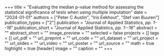 +++
title = "Evaluating the median p-value method for assessing the statistical significance of tests when using multiple imputation"
date = "2024-01-01"
authors = ["Peter C Austin", "Iris Eekhout", "Stef van Buuren"]
publication_types = ["2"]
publication = "Journal of Applied Statistics, _pp. 1--16_"
publication_short = "Journal of Applied Statistics, _pp. 1--16_"
abstract = ""
abstract_short = ""
image_preview = ""
selected = false
projects = []
tags = []
url_pdf = ""
url_preprint = ""
url_code = ""
url_dataset = ""
url_project = ""
url_slides = ""
url_video = ""
url_poster = ""
url_source = ""
math = true
highlight = true
[header]
image = ""
caption = ""
+++
